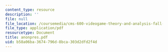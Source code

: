 ```yaml
---
content_type: resource
description: ''
file: null
file_location: /coursemedia/cms-600-videogame-theory-and-analysis-fall-2007/b58a06ba3674796d8bca303d2dfd2f4d_anonpres.pdf
file_type: application/pdf
resourcetype: Document
title: anonpres.pdf
uid: b58a06ba-3674-796d-8bca-303d2dfd2f4d
---
```

